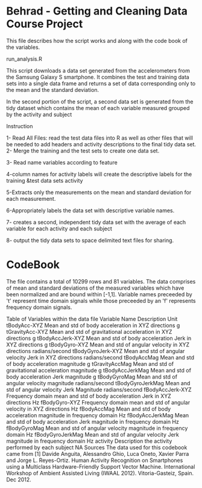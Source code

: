 # Behrad - Getting and Cleaning Data Course Project
This file describes how the script works and along with the code book of the variables.

run_analysis.R

This script downloads a data set generated from the accelerometers from the Samsung Galaxy S smartphone. It combines the test and training data sets into a single data frame and returns a set of data corresponding only to the mean and the standard deviation.

In the second portion of the script, a second data set is generated from the tidy dataset which contains the mean of each variable measured grouped by the activity and subject

Instruction 

1- Read All Files:  read the test data files into R as well as other files that will be needed to add headers and activity descriptions to the final tidy data set.
2- Merge the training and the test sets to create one data set.

3- Read name variables according to feature 

4-column names for activity labels will create the descriptive labels for the training &test data sets activity

5-Extracts only the measurements on the mean and standard deviation for each measurement.

6-Appropriately labels the data set with descriptive variable names.

7- creates a second, independent tidy data set with the average of each variable for each activity and each subject

8- output the tidy data sets to space delimited text files for sharing.


# CodeBook
The file contains a total of 10299 rows and 81 variables. The data comprises of mean and standard deviations of the measured variables which have been normalized and are bound within [-1,1]. Variable names preceeded by 't' represent time domain signals while those preceeded by an 'f' represents frequency domain signals.

Table of Variables within the data file
Variable Name	Description	Unit
tBodyAcc-XYZ	Mean and std of body acceleration in XYZ directions	g
tGravityAcc-XYZ	Mean and std of gravitational acceleration in XYZ directions	g
tBodyAccJerk-XYZ	Mean and std of body acceleration Jerk in XYZ directions	g
tBodyGyro-XYZ	Mean and std of angular velocity in XYZ directions	radians/second
tBodyGyroJerk-XYZ	Mean and std of angular velocity Jerk in XYZ directions	radians/second
tBodyAccMag	Mean and std of body acceleration magnitude	g
tGravityAccMag	Mean and std of gravitational acceleration magnitude	g
tBodyAccJerkMag	Mean and std of body acceleration Jerk magnitude	g
tBodyGyroMag	Mean and std of angular velocity magnitude	radians/second
tBodyGyroJerkMag	Mean and std of angular velocity Jerk Magnitude	radians/second
fBodyAccJerk-XYZ	Frequency domain mean and std of body acceleration Jerk in XYZ directions	Hz
fBodyGyro-XYZ	Frequency domain mean and std of angular velocity in XYZ directions	Hz
fBodyAccMag	Mean and std of body acceleration magnitude in frequency domain	Hz
fBodyAccJerkMag	Mean and std of body acceleration Jerk magnitude in frequency domain	Hz
fBodyGyroMag	Mean and std of angular velocity magnitude in frequency domain	Hz
fBodyGyroJerkMag	Mean and std of angular velocity Jerk magnitude in frequency domain	Hz
activity	Description the activity performed by each subject	NA
Sources
The data used for this codebook came from [1] Davide Anguita, Alessandro Ghio, Luca Oneto, Xavier Parra and Jorge L. Reyes-Ortiz. Human Activity Recognition on Smartphones using a Multiclass Hardware-Friendly Support Vector Machine. International Workshop of Ambient Assisted Living (IWAAL 2012). Vitoria-Gasteiz, Spain. Dec 2012.
